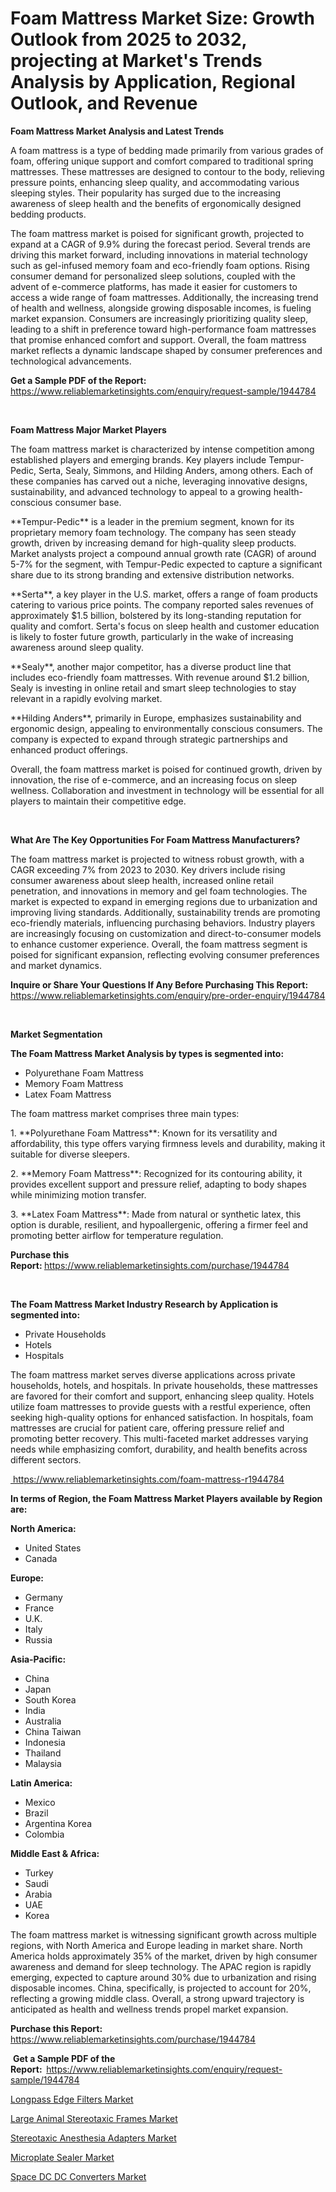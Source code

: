 <p><h1>Foam Mattress Market Size: Growth Outlook from 2025 to 2032, projecting at Market's Trends Analysis by Application, Regional Outlook, and Revenue</h1></p><p><strong>Foam Mattress Market Analysis and Latest Trends</strong></p>
<p><p>A foam mattress is a type of bedding made primarily from various grades of foam, offering unique support and comfort compared to traditional spring mattresses. These mattresses are designed to contour to the body, relieving pressure points, enhancing sleep quality, and accommodating various sleeping styles. Their popularity has surged due to the increasing awareness of sleep health and the benefits of ergonomically designed bedding products.</p><p>The foam mattress market is poised for significant growth, projected to expand at a CAGR of 9.9% during the forecast period. Several trends are driving this market forward, including innovations in material technology such as gel-infused memory foam and eco-friendly foam options. Rising consumer demand for personalized sleep solutions, coupled with the advent of e-commerce platforms, has made it easier for customers to access a wide range of foam mattresses. Additionally, the increasing trend of health and wellness, alongside growing disposable incomes, is fueling market expansion. Consumers are increasingly prioritizing quality sleep, leading to a shift in preference toward high-performance foam mattresses that promise enhanced comfort and support. Overall, the foam mattress market reflects a dynamic landscape shaped by consumer preferences and technological advancements.</p></p>
<p><strong>Get a Sample PDF of the Report:&nbsp;</strong> <a href="https://www.reliablemarketinsights.com/enquiry/request-sample/1944784?utm_campaign=2129&utm_medium=2&utm_source=Github&utm_content=ia&utm_term=05022025&utm_id=foam-mattress">https://www.reliablemarketinsights.com/enquiry/request-sample/1944784</a></p>
<p>&nbsp;</p>
<p><strong>Foam Mattress Major Market Players</strong></p>
<p><p>The foam mattress market is characterized by intense competition among established players and emerging brands. Key players include Tempur-Pedic, Serta, Sealy, Simmons, and Hilding Anders, among others. Each of these companies has carved out a niche, leveraging innovative designs, sustainability, and advanced technology to appeal to a growing health-conscious consumer base.</p><p>**Tempur-Pedic** is a leader in the premium segment, known for its proprietary memory foam technology. The company has seen steady growth, driven by increasing demand for high-quality sleep products. Market analysts project a compound annual growth rate (CAGR) of around 5-7% for the segment, with Tempur-Pedic expected to capture a significant share due to its strong branding and extensive distribution networks.</p><p>**Serta**, a key player in the U.S. market, offers a range of foam products catering to various price points. The company reported sales revenues of approximately $1.5 billion, bolstered by its long-standing reputation for quality and comfort. Serta's focus on sleep health and customer education is likely to foster future growth, particularly in the wake of increasing awareness around sleep quality.</p><p>**Sealy**, another major competitor, has a diverse product line that includes eco-friendly foam mattresses. With revenue around $1.2 billion, Sealy is investing in online retail and smart sleep technologies to stay relevant in a rapidly evolving market. </p><p>**Hilding Anders**, primarily in Europe, emphasizes sustainability and ergonomic design, appealing to environmentally conscious consumers. The company is expected to expand through strategic partnerships and enhanced product offerings.</p><p>Overall, the foam mattress market is poised for continued growth, driven by innovation, the rise of e-commerce, and an increasing focus on sleep wellness. Collaboration and investment in technology will be essential for all players to maintain their competitive edge.</p></p>
<p>&nbsp;</p>
<p><strong>What Are The Key Opportunities For Foam Mattress Manufacturers?</strong></p>
<p><p>The foam mattress market is projected to witness robust growth, with a CAGR exceeding 7% from 2023 to 2030. Key drivers include rising consumer awareness about sleep health, increased online retail penetration, and innovations in memory and gel foam technologies. The market is expected to expand in emerging regions due to urbanization and improving living standards. Additionally, sustainability trends are promoting eco-friendly materials, influencing purchasing behaviors. Industry players are increasingly focusing on customization and direct-to-consumer models to enhance customer experience. Overall, the foam mattress segment is poised for significant expansion, reflecting evolving consumer preferences and market dynamics.</p></p>
<p><strong>Inquire or Share Your Questions If Any Before Purchasing This Report:</strong> <a href="https://www.reliablemarketinsights.com/enquiry/pre-order-enquiry/1944784?utm_campaign=2129&utm_medium=2&utm_source=Github&utm_content=ia&utm_term=05022025&utm_id=foam-mattress">https://www.reliablemarketinsights.com/enquiry/pre-order-enquiry/1944784</a></p>
<p>&nbsp;</p>
<p><strong>Market Segmentation</strong></p>
<p><strong>The Foam Mattress Market Analysis by types is segmented into:</strong></p>
<p><ul><li>Polyurethane Foam Mattress</li><li>Memory Foam Mattress</li><li>Latex Foam Mattress</li></ul></p>
<p><p>The foam mattress market comprises three main types: </p><p>1. **Polyurethane Foam Mattress**: Known for its versatility and affordability, this type offers varying firmness levels and durability, making it suitable for diverse sleepers. </p><p>2. **Memory Foam Mattress**: Recognized for its contouring ability, it provides excellent support and pressure relief, adapting to body shapes while minimizing motion transfer. </p><p>3. **Latex Foam Mattress**: Made from natural or synthetic latex, this option is durable, resilient, and hypoallergenic, offering a firmer feel and promoting better airflow for temperature regulation.</p></p>
<p><strong>Purchase this Report:&nbsp;</strong><a href="https://www.reliablemarketinsights.com/purchase/1944784?utm_campaign=2129&utm_medium=2&utm_source=Github&utm_content=ia&utm_term=05022025&utm_id=foam-mattress">https://www.reliablemarketinsights.com/purchase/1944784</a></p>
<p>&nbsp;</p>
<p><strong>The Foam Mattress Market Industry Research by Application is segmented into:</strong></p>
<p><ul><li>Private Households</li><li>Hotels</li><li>Hospitals</li></ul></p>
<p><p>The foam mattress market serves diverse applications across private households, hotels, and hospitals. In private households, these mattresses are favored for their comfort and support, enhancing sleep quality. Hotels utilize foam mattresses to provide guests with a restful experience, often seeking high-quality options for enhanced satisfaction. In hospitals, foam mattresses are crucial for patient care, offering pressure relief and promoting better recovery. This multi-faceted market addresses varying needs while emphasizing comfort, durability, and health benefits across different sectors.</p></p>
<p><a href="https://www.reliablemarketinsights.com/foam-mattress-r1944784?utm_campaign=2129&utm_medium=2&utm_source=Github&utm_content=ia&utm_term=05022025&utm_id=foam-mattress">&nbsp;https://www.reliablemarketinsights.com/foam-mattress-r1944784</a></p>
<p><strong>In terms of Region, the Foam Mattress Market Players available by Region are:</strong></p>
<p>
    <p> <strong> North America: </strong>
        <ul>
            <li>United States</li>
            <li>Canada</li>
        </ul>
        </p> 
    <p> <strong> Europe: </strong>
        <ul>
            <li>Germany</li>
            <li>France</li>
            <li>U.K.</li>
            <li>Italy</li>
            <li>Russia</li>
        </ul>
        </p> 
    <p> <strong> Asia-Pacific: </strong>
        <ul>
            <li>China</li>
            <li>Japan</li>
            <li>South Korea</li>
            <li>India</li>
            <li>Australia</li>
            <li>China Taiwan</li>
            <li>Indonesia</li>
            <li>Thailand</li>
            <li>Malaysia</li>
        </ul>
        </p> 
    <p> <strong> Latin America: </strong>
        <ul>
            <li>Mexico</li>
            <li>Brazil</li>
            <li>Argentina Korea</li>
            <li>Colombia</li>
        </ul>
        </p> 
    <p> <strong> Middle East & Africa: </strong>
        <ul>
            <li>Turkey</li>
            <li>Saudi</li>
            <li>Arabia</li>
            <li>UAE</li>
            <li>Korea</li>
        </ul>
    </p>
    </p>
<p><p>The foam mattress market is witnessing significant growth across multiple regions, with North America and Europe leading in market share. North America holds approximately 35% of the market, driven by high consumer awareness and demand for sleep technology. The APAC region is rapidly emerging, expected to capture around 30% due to urbanization and rising disposable incomes. China, specifically, is projected to account for 20%, reflecting a growing middle class. Overall, a strong upward trajectory is anticipated as health and wellness trends propel market expansion.</p></p>
<p><strong>Purchase this Report: </strong><a href="https://www.reliablemarketinsights.com/purchase/1944784?utm_campaign=2129&utm_medium=2&utm_source=Github&utm_content=ia&utm_term=05022025&utm_id=foam-mattress">https://www.reliablemarketinsights.com/purchase/1944784</a></p>
<p>&nbsp;<strong>Get a Sample PDF of the Report:&nbsp;&nbsp;</strong><a href="https://www.reliablemarketinsights.com/enquiry/request-sample/1944784?utm_campaign=2129&utm_medium=2&utm_source=Github&utm_content=ia&utm_term=05022025&utm_id=foam-mattress">https://www.reliablemarketinsights.com/enquiry/request-sample/1944784</a></p>
<p><strong></strong></p>
<p><p><a href="https://www.linkedin.com/pulse/revenue-demand-longpass-edge-filters-market-projected-145-eqjaf?utm_campaign=2129&utm_medium=2&utm_source=Github&utm_content=ia&utm_term=05022025&utm_id=foam-mattress">Longpass Edge Filters Market</a></p><p><a href="https://www.linkedin.com/pulse/understanding-large-animal-stereotaxic-frames-market-gjrtc?utm_campaign=2129&utm_medium=2&utm_source=Github&utm_content=ia&utm_term=05022025&utm_id=foam-mattress">Large Animal Stereotaxic Frames Market</a></p><p><a href="https://www.linkedin.com/pulse/global-analysis-stereotaxic-anesthesia-adapters-market-twnmc?utm_campaign=2129&utm_medium=2&utm_source=Github&utm_content=ia&utm_term=05022025&utm_id=foam-mattress">Stereotaxic Anesthesia Adapters Market</a></p><p><a href="https://www.linkedin.com/pulse/microplate-sealer-market-innovations-trends-comprehensive-rrqpf?utm_campaign=2129&utm_medium=2&utm_source=Github&utm_content=ia&utm_term=05022025&utm_id=foam-mattress">Microplate Sealer Market</a></p><p><a href="https://www.linkedin.com/pulse/future-demand-revenue-forecast-space-dc-converters-market-sjtuf?utm_campaign=2129&utm_medium=2&utm_source=Github&utm_content=ia&utm_term=05022025&utm_id=foam-mattress">Space DC DC Converters Market</a></p></p>